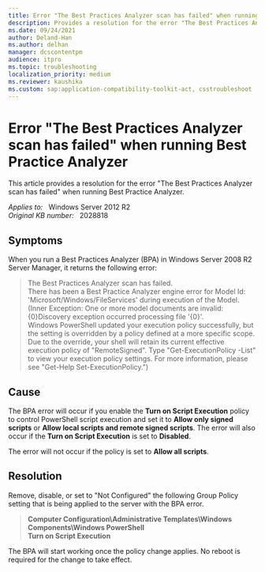 ```yaml
---
title: Error "The Best Practices Analyzer scan has failed" when running Best Practice Analyzer
description: Provides a resolution for the error "The Best Practices Analyzer scan has failed" when running Best Practice Analyzer
ms.date: 09/24/2021
author: Deland-Han
ms.author: delhan
manager: dcscontentpm
audience: itpro
ms.topic: troubleshooting
localization_priority: medium
ms.reviewer: kaushika
ms.custom: sap:application-compatibility-toolkit-act, csstroubleshoot
---
```

# Error "The Best Practices Analyzer scan has failed" when running Best Practice Analyzer 

This article provides a resolution for the error "The Best Practices Analyzer scan has failed" when running Best Practice Analyzer.

_Applies to:_ &nbsp; Windows Server 2012 R2  
_Original KB number:_ &nbsp; 2028818

## Symptoms

When you run a Best Practices Analyzer (BPA) in Windows Server 2008 R2 Server Manager, it returns the following error:  
>The Best Practices Analyzer scan has failed.  
There has been a Best Practice Analyzer engine error for Model Id: 'Microsoft/Windows/FileServices' during execution of the Model. (Inner Exception: One or more model documents are invalid: {0}Discovery exception occurred processing file '{0}'.  
Windows PowerShell updated your execution policy successfully, but the setting is overridden by a policy defined at a more specific scope.  Due to the override, your shell will retain its current effective execution policy of "RemoteSigned". Type "Get-ExecutionPolicy -List" to view your execution policy settings. For more information, please see "Get-Help Set-ExecutionPolicy.")

## Cause

The BPA error will occur if you enable the **Turn on Script Execution** policy to control PowerShell script execution and set it to **Allow only signed scripts** or **Allow local scripts and remote signed scripts**. The error will also occur if the **Turn on Script Execution** is set to **Disabled**.  

The error will not occur if the policy is set to **Allow all scripts**.

## Resolution

Remove, disable, or set to "Not Configured" the following Group Policy setting that is being applied to the server with the BPA error.  
 >**Computer Configuration\Administrative Templates\Windows Components\Windows PowerShell**  
 **Turn on Script Execution**
  
The BPA will start working once the policy change applies. No reboot is required for the change to take effect.
